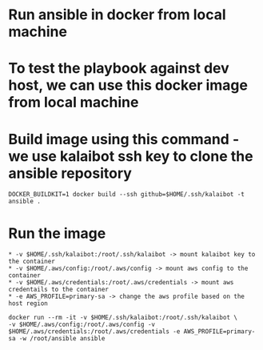 # Run ansible in docker from local machine

# To test the playbook against dev host, we can use this docker image from local machine

# Build image using this command - we use kalaibot ssh key to clone the ansible repository
```
DOCKER_BUILDKIT=1 docker build --ssh github=$HOME/.ssh/kalaibot -t ansible .
```

# Run the image
```
* -v $HOME/.ssh/kalaibot:/root/.ssh/kalaibot -> mount kalaibot key to the container
* -v $HOME/.aws/config:/root/.aws/config -> mount aws config to the container
* -v $HOME/.aws/credentials:/root/.aws/credentials -> mount aws credentails to the container
* -e AWS_PROFILE=primary-sa -> change the aws profile based on the host region

docker run --rm -it -v $HOME/.ssh/kalaibot:/root/.ssh/kalaibot \
-v $HOME/.aws/config:/root/.aws/config -v $HOME/.aws/credentials:/root/.aws/credentials -e AWS_PROFILE=primary-sa -w /root/ansible ansible
```
